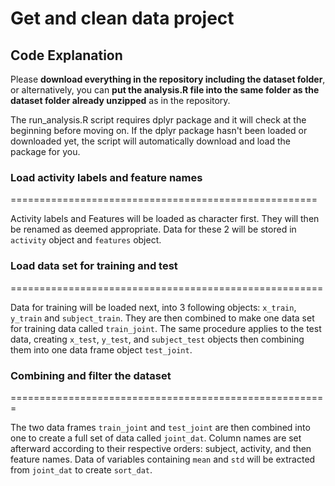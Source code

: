 # Get and clean data project





## **Code Explanation**
Please **download everything in the repository including the dataset folder**, or alternatively, you can **put the analysis.R file into the same folder as the dataset folder already unzipped** as in the repository.

The run_analysis.R script requires dplyr package and it will check at the beginning before moving on. If the dplyr package hasn't been loaded or downloaded yet, the script will automatically download and load the package for you.

### **Load activity labels and feature names**
=====================================================

Activity labels and Features will be loaded as character first. They will then be renamed as deemed appropriate. Data for these 2 will be stored in `activity` object and `features` object.


### **Load data set for training and test**
======================================================

Data for training will be loaded next, into 3 following objects: `x_train`, `y_train` and `subject_train`. They are then combined to make one data set for training data called `train_joint`. The same procedure applies to the test data, creating `x_test`, `y_test`, and `subject_test` objects then combining them into one data frame object `test_joint`.


### **Combining and filter the dataset**
=======================================================

The two data frames `train_joint` and `test_joint` are then combined into one to create a full set of data called `joint_dat`. Column names are set afterward according to their respective orders: subject, activity, and then feature names. Data of variables containing `mean` and `std` will be extracted from `joint_dat` to create `sort_dat`. 

